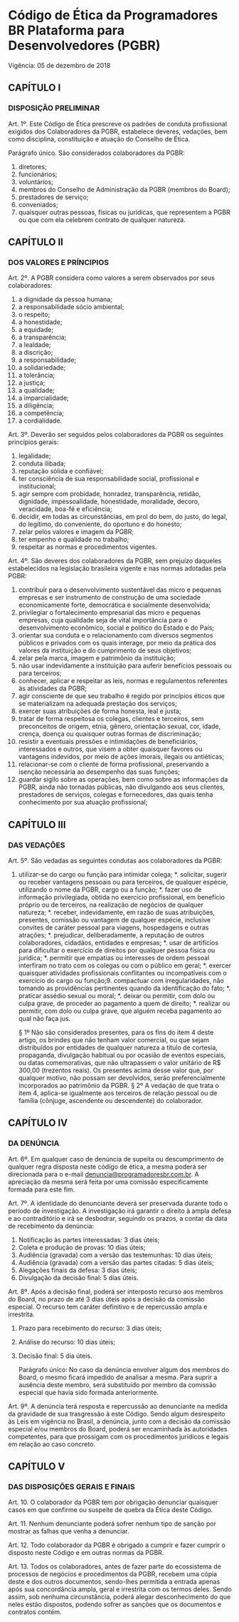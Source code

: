 # Código de Ética da Programadores BR Plataforma para Desenvolvedores (PGBR)

Vigência: 05 de dezembro de 2018

## CAPÍTULO I

### DISPOSIÇÃO PRELIMINAR

Art. 1º. Este Código de Ética prescreve os padrões de conduta profissional exigidos dos Colaboradores da PGBR, estabelece deveres, vedações, bem como disciplina, constituição e atuação do Conselho de Ética.

Parágrafo único. São considerados colaboradores da PGBR:

1. diretores;
2. funcionários;
3. voluntários;
4. membros do Conselho de Administração da PGBR (membros do Board);
5. prestadores de serviço;
6. conveniados;
7. quaisquer outras pessoas, físicas ou jurídicas, que representem a PGBR ou que com ela celebrem contrato de qualquer natureza.

## CAPÍTULO II

### DOS VALORES E PRÍNCIPIOS

Art. 2º. A PGBR considera como valores a serem observados por seus colaboradores:

1. a dignidade da pessoa humana;
2. a responsabilidade sócio ambiental;
3. o respeito;
4. a honestidade;
5. a equidade;
6. a transparência;
7. a lealdade;
8. a discrição;
9. a responsabilidade;
10. a solidariedade;
11. a tolerância;
12. a justiça;
13. a qualidade;
14. a imparcialidade;
15. a diligência;
16. a competência;
17. a cordialidade.

Art. 3º. Deverão ser seguidos pelos colaboradores da PGBR os seguintes princípios gerais:

1. legalidade;
2. conduta ilibada;
3. reputação sólida e confiável;
4. ter consciência de sua responsabilidade social, profissional e institucional;
5. agir sempre com probidade, honradez, transparência, retidão, dignidade, impessoalidade, honestidade, moralidade, decoro, veracidade, boa-fé e eficiência;
6. decidir, em todas as circunstâncias, em prol do bem, do justo, do legal, do legítimo, do conveniente, do oportuno e do honesto;
7. zelar pelos valores e imagem da PGBR;
8. ter empenho e qualidade no trabalho;
9. respeitar as normas e procedimentos vigentes.

Art. 4º. São deveres dos colaboradores da PGBR, sem prejuízo daqueles estabelecidos na legislação brasileira vigente e nas normas adotadas pela PGBR:

1. contribuir para o desenvolvimento sustentável das micro e pequenas empresas e ser instrumento de construção de uma sociedade economicamente forte, democrática e socialmente desenvolvida;
2. privilegiar o fortalecimento empresarial das micro e pequenas empresas, cuja qualidade seja de vital importância para o desenvolvimento econômico, social e político do Estado e do País;
3. orientar sua conduta e o relacionamento com diversos segmentos públicos e privados com os quais interage, por meio da prática dos valores da instituição e do cumprimento de seus objetivos;
4. zelar pela marca, imagem e patrimônio da instituição;
5. não usar indevidamente a instituição para auferir benefícios pessoais ou para terceiros;
6. conhecer, aplicar e respeitar as leis, normas e regulamentos referentes às atividades da PGBR;
7. agir consciente de que seu trabalho é regido por princípios éticos que se materializam na adequada prestação dos serviços;
8. exercer suas atribuições de forma honesta, leal e justa;
9. tratar de forma respeitosa os colegas, clientes e terceiros, sem preconceitos de origem, etnia, gênero, orientação sexual, cor, idade, crença, doença ou quaisquer outras formas de discriminação;
10. resistir a eventuais pressões e intimidações de beneficiários, interessados e outros, que visem a obter quaisquer favores ou vantagens indevidos, por meio
de ações imorais, ilegais ou antiéticas;
11. relacionar-se com o cliente de forma profissional, preservando a isenção necessária ao desempenho das suas funções;
12. guardar sigilo sobre as operações, bem como sobre as informações da PGBR, ainda não tornadas públicas, não divulgando aos seus clientes, prestadores de serviços, colegas e fornecedores, das quais tenha conhecimento por sua atuação profissional;

## CAPÍTULO III

### DAS VEDAÇÕES

Art. 5º. São vedadas as seguintes condutas aos colaboradores da PGBR:

1. utilizar-se do cargo ou função para intimidar colega;
*. solicitar, sugerir ou receber vantagens pessoais ou para terceiros, de qualquer espécie, utilizando o nome da PGBR, cargo ou a função;
*. fazer uso de informação privilegiada, obtida no exercício profissional, em benefício próprio ou de terceiros, na realização de negócios de qualquer natureza;
*. receber, indevidamente, em razão de suas atribuições, presentes, comissão ou vantagem de qualquer espécie, inclusive convites de caráter pessoal para viagens, hospedagens e outras atrações;
*. prejudicar, deliberadamente, a reputação de outros colaboradores, cidadãos, entidades e empresas;
*. usar de artifícios para dificultar o exercício de direitos por qualquer pessoa física ou jurídica;
*. permitir que empatias ou interesses de ordem pessoal interfiram no trato com os colegas ou com o público em geral;
*. exercer quaisquer atividades profissionais conflitantes ou incompatíveis com o exercício do cargo ou função;9. compactuar com irregularidades, não tomando as providências pertinentes quando da identificação do fato;
*. praticar assédio sexual ou moral;
*. deixar ou permitir, com dolo ou culpa grave, de proceder ao pagamento a quem de direito;
*. realizar ou permitir, com dolo ou culpa grave, que alguém receba pagamento ao qual não faça jus.

    § 1º Não são considerados presentes, para os fins do item 4 deste artigo, os brindes que não tenham valor comercial, ou que sejam distribuídos por entidades de qualquer natureza a título de cortesia, propaganda, divulgação habitual ou por ocasião de eventos especiais, ou datas comemorativas, que não ultrapassem o valor unitário de R$ 300,00 (trezentos reais). Os presentes acima desse valor que, por qualquer motivo, não possam ser devolvidos, serão preferencialmente incorporados ao patrimônio da PGBR.
    § 2º A vedação de que trata o item 4, aplica-se igualmente aos terceiros de relação pessoal ou de família (cônjuge, ascendente ou descendente) do colaborador.

## CAPÍTULO IV

### DA DENÚNCIA

Art. 6º. Em qualquer caso de denúncia de supeita ou descumprimento de qualquer regra disposta neste código de ética, a mesma poderá ser direcionada para o e-mail denuncia@programadoresbr.com.br. A apreciação da mesma será feita por uma comissão especificamente formada para este fim.

Art. 7º. A identidade do denunciante deverá ser preservada durante todo o período de investigação. A investigação irá garantir o direito à ampla defesa e ao contraditório e irá se desbodrar, seguindo os prazos, a contar da data de recebimento da denúncia:

1. Notificação às partes interessadas: 3 dias úteis;
2. Coleta e produção de provas: 10 dias úteis;
3. Audiência (gravada) com a versão das testemunhas: 10 dias úteis;
4. Audiência (gravada) com a versão das partes citadas: 5 dias úteis;
5. Alegações finais da defesa: 3 dias úteis;
6. Divulgação da decisão final: 5 dias úteis.

Art. 8º. Após a decisão final, poderá ser interposto recurso aos membros do Board, no prazo de até 3 dias úteis após a decisão da comissão especial. O recurso tem caráter definitivo e de repercussão ampla e irrestrita.

1. Prazo para recebimento do recurso: 3 dias úteis;
2. Análise do recurso: 10 dias úteis;
3. Decisão final: 5 dia úteis.

    Parágrafo único: No caso da denúncia envolver algum dos membros do Board, o mesmo ficará impedido de analisar a mesma. Para suprir a ausência deste membro, será substituído por membro da comissão especial que havia sido formada anteriormente.

Art. 9º. A denúncia terá resposta e repercussão ao denunciante na medida da gravidade de sua trasgressão à este Código. Sendo algum desrespeito às Leis em vigência no Brasil, a denúncia, junto com a decisão da comissão especial e/ou membros do Board, poderá ser encaminhada às autoridades competentes, para que prossigam com os procedimentos jurídicos e legais em relação ao caso concreto.

## CAPÍTULO V

### DAS DISPOSIÇÕES GERAIS E FINAIS

Art. 10. O colaborador da PGBR tem por obrigação denunciar quaisquer casos em que confirme ou suspeite de quebra da Ética deste Código.

Art. 11. Nenhum denunciante poderá sofrer nenhum tipo de sanção por mostrar as falhas que venha a denunciar.

Art. 12. Todo colaborador da PGBR é obrigado a cumprir e fazer cumprir o disposto neste Código e em outras normas da PGBR.

Art. 13. Todos os colaboradores, antes de fazer parte do ecossistema de processos de negócios e procedimentos da PGBR, recebem uma cópia deste e dos outros documentos, sendo-lhes permitida a entrada apenas após sua concordância ampla, geral e irrestrita com os termos deles. Sendo assim, sob nenhuma circunstância, poderá alegar desconhecimento do que neles estão dispostos, podendo sofrer as sanções que os documentos e contratos contém.
